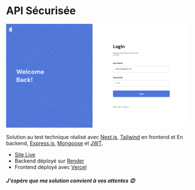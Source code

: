 # API Sécurisée

![Image](./login_page.png)

Solution au test technique réalisé avec [Next.js](https://nextjs.org/), [Tailwind](https://tailwindcss.com/) en frontend et 
En backend, [Express.js](https://expressjs.com/), [Mongoose](https://mongoosejs.com/) et [JWT](https://jwt.io/).

- [Site Live](https://api-secure-tau.vercel.app/login) 
- Backend déployé sur [Render](https://render.com/) 
- Frontend déployé avec [Vercel](https://vercel.com/) 

##### J'espère que ma solution convient à vos attentes :blush: